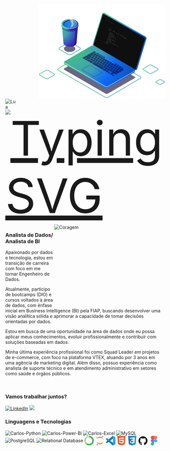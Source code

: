 <img src="https://raw.githubusercontent.com/090Raphael/imagens/86227742a4942ef2d095bfb6e68ad9767f208ef9/imagens/ilustra%C3%A7%C3%A3o%20de%20computador%202.png" alt="ilustração de um computador" min-width="400px" max-width="400px" width="400px" align="right">

<div style="display:flex; width: 100%; justify-content: flex-start">
  <a href="https://git.io/typing-svg">
 <img align="left" alt="Lua" width="36px" src="https://i.pinimg.com/originals/44/a7/10/44a710f29062f87045990c6b30675f54.png"> 
    <img src="https://readme-typing-svg.herokuapp.com/?center=true&vCenter=true&color=ffffff&lines=Olá,%20+me+chamo+Johnny+Veridiano;Seja+muito+bem+vindo!+:)" alt="Typing SVG" style="font-size: 150px" >
  </a>
</div>

<img align="right" padding="20px" alt="Coragem" height="250" width="350" border-radios="30" src="https://gifs.eco.br/wp-content/uploads/2022/11/gifs-de-programador-29.gif">


<h3>Analista de Dados/ Analista de BI</h3>
<p align="justfy">
  Apaixonado por dados e tecnologia, estou em transição de carreira com foco em me tornar Engenheiro de Dados.  
<br>
<p align="justfy"> Atualmente, participo de bootcamps (DIO) e cursos voltados à área de dados, com ênfase inicial em Business Intelligence (BI) pela FIAP, buscando desenvolver uma visão analítica sólida e aprimorar a capacidade de tomar decisões orientadas por dados.

Estou em busca de uma oportunidade na área de dados onde eu possa aplicar meus conhecimentos, evoluir profissionalmente e contribuir com soluções baseadas em dados.

Minha última experiência profissional foi como Squad Leader em projetos de e-commerce, com foco na plataforma VTEX, atuando por 3 anos em uma agência de marketing digital. Além disso, possuo experiência como analista de suporte técnico e em atendimento administrativo em setores como saúde e órgãos públicos.
   
</p>

<br> <h3>Vamos trabalhar juntos?</h3> 

[![LinkedIn](https://img.shields.io/badge/-JohnnyVeridiano-000?style=for-the-badge&logo=linkedin&logoColor=62b1d4&color:FFF)](https://www.linkedin.com/in/johnnyveridiano/) 
<a href="https://www.linkedin.com/in/johnnyveridiano/" target="_blank"><img src="https://img.shields.io/badge/-LinkedIn-%230077B5?style=for-the-badge&logo=linkedin&logoColor=white" target="_blank"></a>   

<h3 align="left">Linguagens e Tecnologias</h3>
<div>
<img align="center" alt="Carlos-Python" height="30" width="30" src="https://cdn4.iconfinder.com/data/icons/logos-and-brands/512/267_Python_logo-512.png">
<img align="center" alt="Carlos-Power-Bi" height="30" width="30" src="https://www.tekenable.ie/wp-content/uploads/2019/09/PowerBI-Icon-Transparent.png">
<img align="center" alt="Carlos-Excel"   height="30" width="30" src="https://www.kaptiva.ca/wp-content/uploads/2019/06/formation-excel.png"> 
<img align="center" alt="MySQL" height="30" width="30" src="https://cdn.jsdelivr.net/gh/devicons/devicon/icons/mysql/mysql-original.svg" />
<img align="center" alt="PostgreSQL" height="30" width="30" src="https://cdn.jsdelivr.net/gh/devicons/devicon/icons/postgresql/postgresql-original.svg" />
<img align="center" alt="Relational Database" height="30" width="30" src="https://cdn-icons-png.flaticon.com/512/2772/2772165.png" />
<img align="center" alt="Carlos-Jupyter" height="30" width="30" src="https://github.com/devicons/devicon/blob/master/icons/anaconda/anaconda-original.svg">
<img align="center" alt="Carlos-Jupyter" height="30" width="30" src="https://github.com/devicons/devicon/blob/master/icons/jupyter/jupyter-original.svg">
<img align="center" alt="Carlos-VS-Code" height="30" width="30"src="https://github.com/devicons/devicon/blob/master/icons/vscode/vscode-original.svg">         
<img align="center" alt="html5" height="30" width="30"src="https://github.com/devicons/devicon/blob/master/icons/html5/html5-original.svg">   
<img align="center" alt="CSS3" height="30" width="30"  src="https://raw.githubusercontent.com/devicons/devicon/master/icons/css3/css3-original.svg">
<img align="center" alt="github"   height="30" width="30" src="https://github.com/devicons/devicon/blob/master/icons/github/github-original.svg">
<img align="center" alt="figma" height="30" width="30" src="https://github.com/devicons/devicon/blob/master/icons/figma/figma-original.svg">
<br>

</div>
 <br>

  
<!--
**JohnnyVeridiano/JohnnyVeridiano** is a ✨ _special_ ✨ repository because its `README.md` (this file) appears on your GitHub profile.

Here are some ideas to get you started:

- 🔭 I’m currently working on ...
- 🌱 I’m currently learning ...
- 👯 I’m looking to collaborate on ...
- 🤔 I’m looking for help with ...
- 💬 Ask me about ...
- 📫 How to reach me: ...
- 😄 Pronouns: ...
- ⚡ Fun fact: ...
-->
